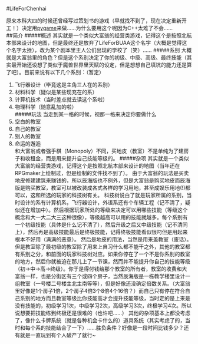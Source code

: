 #LifeForChenhai

原来本科大四的时候还曾经写过策划书的游戏（早就找不到了，现在决定重新开工！）决定用[pygame][1]来做……为什么要用这个呢因为C++太难了不会……     
##简介
#####概述
其实就是一个类似大富翁的经营类游戏，记得这个是按照北航本部来设计的地图，但是最终还是放弃了LifeForBUAA这个名字（大概是觉得这个名字太挫），改为某个剧本里主人公们出现的学校了（笑）……
#####系别
大概就是大富翁里的角色？但是这个系别决定了你的初级、中级、高级、最终技能（其实最开始还设想了类似于魔兽世界里天赋的设定，但是想想自己填坑的能力还是算了吧）。目前来说有以下几个系别：（暂定）   
1. 飞行器设计（毕竟这是主角三人在的系别）   
2. 材料科学（疑似是某些现充在的系）   
3. 计算机技术（当时差点就去读这个系啦）   
4. 物理科学（随意乱加的啦）   
#####玩法
当走到某一格的时候，视那一格来决定你要做什么   
1. 空白的教室  
2. 自己的教室   
3. 别人的教室   
4. 命运的邂逅   
和大富翁或者强手棋（Monopoly）不同，买地皮（教室）不是单纯为了建房子和收租金，而是用来提升自己技能等级的。
#####杂项
其实就是一个类似大富翁的经营类游戏，记得这个是按照北航本部来设计的地图（当年还在RPGmaker上绘制过，但是绘制的文件找不到了）。
由于大富翁的玩法是买卖地皮修建建筑来赚钱的，所以辰海版也不例外，但是大富翁是购买地皮而辰海版是购买教室，教室可以被改装成各式各样的学习用地，甚至成娱乐用地(!)都可以，这和所选的玩家的科技树有关。
科技树说白了就是玩家所属的系别，当时设计的系有计算机系，飞行器设计，外语系还有个车辆工程（记不清了，疑似还在增加中）。然后根据玩家所处的等级来决定可以用哪些技能（等级这个概念和大一大二大三这种很像），等级越高可以用的技能就越多。每个系别有一个初级技能（具体是什么记不清了），然后升级之后又中级技能（记不清同上），然后再是高级技能最后是终极技能，记得终极技能看似很叼但是用起来根本不好用（满满的恶意）。
然后是地皮的用法，当然是用来盖教室（废话）。但是教室除了最初级的教室除了用来上自习什么都不能干之外，其他的教室都有系别之分，和前面的玩家科技树对应。如果你停在了一个不是你系别的教室的地方，然后你就被迫在那儿上了一节课，然而并不能提升你自己的技能等级（初->中->高->终级）。你于是得付钱给那个教室的所有者，教室的收费和大富翁一样，也是分街区有三个或四个房子，当然辰海版是一栋教学楼里设计一组教室（一号楼二号楼主北主南等等），但是好像还没确定倍数关系。（大富翁里好像是1个房子1倍，2个房子4倍3个8倍4个16倍？）而自己只有停在符合自己系别的地方而且教室等级比你技能高才会提升技能等级，当时定的是上来是没有技能的，初级学习1次，中级学习2次，高级学习3次，终极学习4次。所以说想要把技能练到终极还是很难的（也许吧……）
其他的杂项基本上都没考虑了，像什么卡牌系统（就是各种机会卡什么的）道具系统（其实考虑了的，当时和每个系的技能结合了一下）……胜负条件？好像是一段时间比钱多少？还有就是一直玩到有个人破产了就行~

[1]:http://www.pygame.org "pygame"
